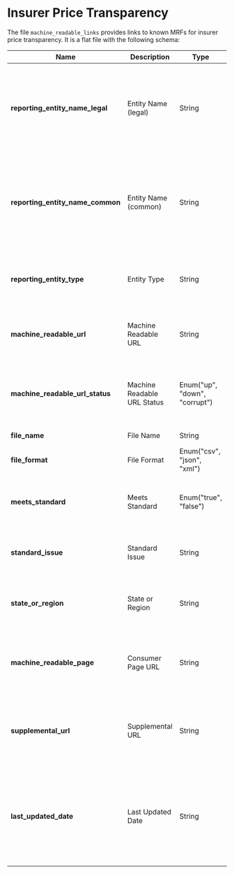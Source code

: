 # Insurer Price Transparency

The file `machine_readable_links` provides links to known MRFs for insurer price transparency. It is a flat file
with the following schema:

| Name | Description | Type | Definition | Required |
| ----- | ---- | ---- | ---------- | -------- |
| **reporting_entity_name_legal** | Entity Name (legal) | String | The legal name of the entity publishing the machine-readable file, i.e. the insurer's legal name. | Yes |
| **reporting_entity_name_common** | Entity Name (common) | String | The common name of the entity publishing the machine-readable file, i.e. the insurer's common name. | No |
| **reporting_entity_type** | Entity Type | String | The type of entity that is publishing the machine-readable file. | No |
| **machine_readable_url** | Machine Readable URL | String | A (purported) url for the machine readable file resource. | Yes |
| **machine_readable_url_status** | Machine Readable URL Status | Enum("up", "down", "corrupt") | A status code for the purported url for the machine readable file resource. | Yes |
| **file_name** | File Name | String | Default name of file served | No |
| **file_format** | File Format | Enum("csv", "json", "xml") | Format of the file. | Yes |
| **meets_standard** | Meets Standard | Enum("true", "false") | Whether the MRF name and format meet the required standard. | No |
| **standard_issue** | Standard Issue | String | If standard is not met, a description of the discrepancy. | No |
| **state_or_region** | State or Region | String | State or region in which legal reporting entity is incorporated. | No |
| **machine_readable_page** | Consumer Page URL | String | URL for an official consumer facing page containing a link to the MRF | No |
| **supplemental_url** | Supplemental URL | String | A url for any supplemental information pertaining to the particular transparency MRF in question. | No |
| **last_updated_date** | Last Updated Date | String | The date in which **this** record (not the MRF) was last updated. Date must be in an ISO 8601 format (i.e. YYYY-MM-DD) | Yes |